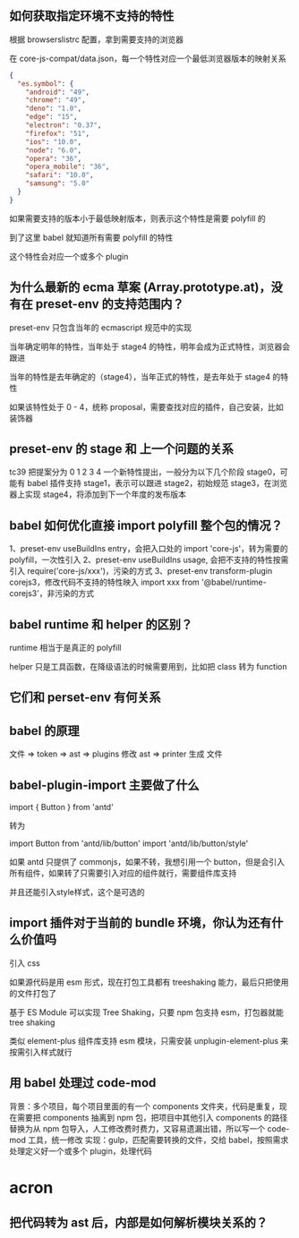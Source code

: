 ## 如何获取指定环境不支持的特性

根据 browserslistrc 配置，拿到需要支持的浏览器

在 core-js-compat/data.json，每一个特性对应一个最低浏览器版本的映射关系

```json
{
  "es.symbol": {
    "android": "49",
    "chrome": "49",
    "deno": "1.0",
    "edge": "15",
    "electron": "0.37",
    "firefox": "51",
    "ios": "10.0",
    "node": "6.0",
    "opera": "36",
    "opera_mobile": "36",
    "safari": "10.0",
    "samsung": "5.0"
  }
}
```

如果需要支持的版本小于最低映射版本，则表示这个特性是需要 polyfill 的

到了这里 babel 就知道所有需要 polyfill 的特性

这个特性会对应一个或多个 plugin

## 为什么最新的 ecma 草案 (Array.prototype.at)，没有在 preset-env 的支持范围内？

preset-env 只包含当年的 ecmascript 规范中的实现

当年确定明年的特性，当年处于 stage4 的特性，明年会成为正式特性，浏览器会跟进

当年的特性是去年确定的（stage4），当年正式的特性，是去年处于 stage4 的特性

如果该特性处于 0 - 4，统称 proposal，需要查找对应的插件，自己安装，比如 装饰器

## preset-env 的 stage 和 上一个问题的关系

tc39 把提案分为 0 1 2 3 4
一个新特性提出，一般分为以下几个阶段
stage0，可能有 babel 插件支持
stage1，表示可以跟进
stage2，初始规范
stage3，在浏览器上实现
stage4，将添加到下一个年度的发布版本

## babel 如何优化直接 import polyfill 整个包的情况？

1、preset-env useBuildIns entry，会把入口处的 import 'core-js'，转为需要的 polyfill，一次性引入
2、preset-env useBuildIns usage, 会把不支持的特性按需引入 require('core-js/xxx')，污染的方式
3、preset-env transform-plugin corejs3，修改代码不支持的特性映入 import xxx from '@babel/runtime-corejs3'，非污染的方式

## babel runtime 和 helper 的区别？

runtime 相当于是真正的 polyfill

helper 只是工具函数，在降级语法的时候需要用到，比如把 class 转为 function

## 它们和 perset-env 有何关系

## babel 的原理

文件 => token => ast => plugins 修改 ast => printer 生成 文件

## babel-plugin-import 主要做了什么

import { Button } from 'antd'

转为

import Button from 'antd/lib/button'
import 'antd/lib/button/style'

如果 antd 只提供了 commonjs，如果不转，我想引用一个 button，但是会引入所有组件，如果转了只需要引入对应的组件就行，需要组件库支持

并且还能引入style样式，这个是可选的

## import 插件对于当前的 bundle 环境，你认为还有什么价值吗

引入 css

如果源代码是用 esm 形式，现在打包工具都有 treeshaking 能力，最后只把使用的文件打包了

基于 ES Module 可以实现 Tree Shaking，只要 npm 包支持 esm，打包器就能 tree shaking

类似 element-plus 组件库支持 esm 模块，只需安装 unplugin-element-plus 来按需引入样式就行

## 用 babel 处理过 code-mod

背景：多个项目，每个项目里面的有一个 components 文件夹，代码是重复，现在需要把 components 抽离到 npm 包，把项目中其他引入 components 的路径替换为从 npm 包导入，人工修改费时费力，又容易遗漏出错，所以写一个 code-mod 工具，统一修改
实现：gulp，匹配需要转换的文件，交给 babel，按照需求处理定义好一个或多个 plugin，处理代码

# acron

## 把代码转为 ast 后，内部是如何解析模块关系的？
